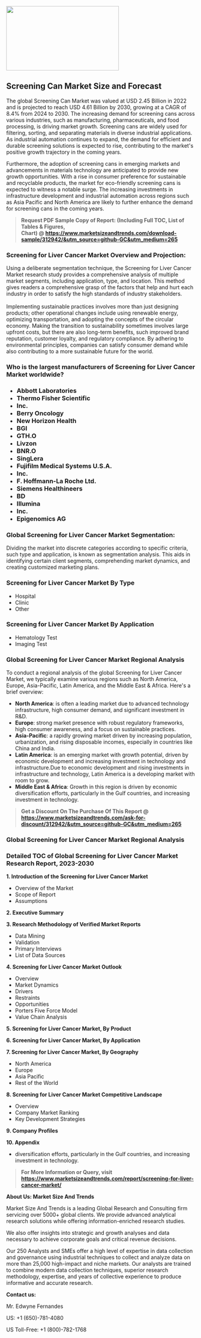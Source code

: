 <p><img class="alignnone size-medium wp-image-20088" src="https://ffe5etoiles.com/wp-content/uploads/2024/12/MST1-300x171.png" alt="" width="300" height="171" /></p><h2>Screening Can Market Size and Forecast</h2><p>The global Screening Can Market was valued at USD 2.45 Billion in 2022 and is projected to reach USD 4.61 Billion by 2030, growing at a CAGR of 8.4% from 2024 to 2030. The increasing demand for screening cans across various industries, such as manufacturing, pharmaceuticals, and food processing, is driving market growth. Screening cans are widely used for filtering, sorting, and separating materials in diverse industrial applications. As industrial automation continues to expand, the demand for efficient and durable screening solutions is expected to rise, contributing to the market's positive growth trajectory in the coming years.</p><p>Furthermore, the adoption of screening cans in emerging markets and advancements in materials technology are anticipated to provide new growth opportunities. With a rise in consumer preference for sustainable and recyclable products, the market for eco-friendly screening cans is expected to witness a notable surge. The increasing investments in infrastructure development and industrial automation across regions such as Asia Pacific and North America are likely to further enhance the demand for screening cans in the coming years.</p></p><blockquote id="" class=""><strong>Request PDF Sample Copy of Report: (Including Full TOC, List of Tables &amp; Figures, Chart)&nbsp;@&nbsp;<strong><a href="https://www.marketsizeandtrends.com/download-sample/312942/&utm_source=github-GC&utm_medium=265" target="_blank">https://www.marketsizeandtrends.com/download-sample/312942/&utm_source=github-GC&utm_medium=265</a></strong></strong></blockquote><h3 id="" class="">Screening for Liver Cancer Market&nbsp;Overview and Projection:</h3><p id="" class="">Using a deliberate segmentation technique, the Screening for Liver Cancer Market research study provides a comprehensive analysis of multiple market segments, including application, type, and location. This method gives readers a comprehensive grasp of the factors that help and hurt each industry in order to satisfy the high standards of industry stakeholders. <br /> <br />Implementing sustainable practices involves more than just designing products; other operational changes include using renewable energy, optimizing transportation, and adopting the concepts of the circular economy. Making the transition to sustainability sometimes involves large upfront costs, but there are also long-term benefits, such improved brand reputation, customer loyalty, and regulatory compliance. By adhering to environmental principles, companies can satisfy consumer demand while also contributing to a more sustainable future for the world.</p><h3 id="" class="">Who is the largest manufacturers of&nbsp;Screening for Liver Cancer Market worldwide?</h3><h3 class=""><p><ul><li>Abbott Laboratories </li><li> Thermo Fisher Scientific </li><li> Inc. </li><li> Berry Oncology </li><li> New Horizon Health </li><li> BGI </li><li> GTH.O </li><li> Livzon </li><li> BNR.O </li><li> SingLera </li><li> Fujifilm Medical Systems U.S.A. </li><li> Inc. </li><li> F. Hoffmann-La Roche Ltd. </li><li> Siemens Healthineers </li><li> BD </li><li> Illumina </li><li> Inc. </li><li> Epigenomics AG</li></ul></p></h3><h3 id="" class="">Global&nbsp;Screening for Liver Cancer Market Segmentation:</h3><p id="" class="">Dividing the market into discrete categories according to specific criteria, such type and application, is known as segmentation analysis. This aids in identifying certain client segments, comprehending market dynamics, and creating customized marketing plans.</p><h3 id="" class="">Screening for Liver Cancer Market&nbsp;By Type</h3><p><p><ul><li>Hospital</li><li> Clinic</li><li> Other</p></li></ul></p></p><h3 id="" class="">Screening for Liver Cancer Market&nbsp;By Application</h3><p class=""><p><ul><li>Hematology Test</li><li> Imaging Test</li></ul></p></p><h3 id="" class="">Global Screening for Liver Cancer Market Regional Analysis</h3><p id="" class="">To conduct a regional analysis of the global Screening for Liver Cancer Market, we typically examine various regions such as North America, Europe, Asia-Pacific, Latin America, and the Middle East &amp; Africa. Here's a brief overview:</p><ul><li><strong>North America</strong>: is often a leading market due to advanced technology infrastructure, high consumer demand, and significant investment in R&amp;D.</li><li><strong>Europe</strong>: strong market presence with robust regulatory frameworks, high consumer awareness, and a focus on sustainable practices.</li><li><strong>Asia-Pacific</strong>: a rapidly growing market driven by increasing population, urbanization, and rising disposable incomes, especially in countries like China and India.</li><li><strong>Latin America</strong>: is an emerging market with growth potential, driven by economic development and increasing investment in technology and infrastructure.Due to economic development and rising investments in infrastructure and technology, Latin America is a developing market with room to grow.</li><li><strong>Middle East &amp; Africa</strong>: Growth in this region is driven by economic diversification efforts, particularly in the Gulf countries, and increasing investment in technology.</li></ul><blockquote id="" class=""><strong>Get a Discount On The Purchase Of This Report @ <strong><a href="https://www.marketsizeandtrends.com/ask-for-discount/312942/&utm_source=github-GC&utm_medium=265" target="_blank">https://www.marketsizeandtrends.com/ask-for-discount/312942/&utm_source=github-GC&utm_medium=265</a></strong></strong></blockquote><h3 id="" class="">Global Screening for Liver Cancer Market Regional Analysis</h3><h3 id="" class="">Detailed TOC of Global Screening for Liver Cancer Market Research Report, 2023-2030</h3><p id="" class=""><strong>1. Introduction of the Screening for Liver Cancer Market</strong></p><ul><li>Overview of the Market</li><li>Scope of Report</li><li>Assumptions</li></ul><p id="" class=""><strong>2. Executive Summary</strong></p><p id="" class=""><strong>3. Research Methodology of Verified Market Reports</strong></p><ul><li>Data Mining</li><li>Validation</li><li>Primary Interviews</li><li>List of Data Sources</li></ul><p id="" class=""><strong>4. Screening for Liver Cancer Market Outlook</strong></p><ul><li>Overview</li><li>Market Dynamics</li><li>Drivers</li><li>Restraints</li><li>Opportunities</li><li>Porters Five Force Model</li><li>Value Chain Analysis</li></ul><p id="" class=""><strong>5. Screening for Liver Cancer Market, By Product</strong></p><p id="" class=""><strong>6. Screening for Liver Cancer Market, By Application</strong></p><p id="" class=""><strong>7. Screening for Liver Cancer Market, By Geography</strong></p><ul><li>North America</li><li>Europe</li><li>Asia Pacific</li><li>Rest of the World</li></ul><p id="" class=""><strong>8. Screening for Liver Cancer Market Competitive Landscape</strong></p><ul><li>Overview</li><li>Company Market Ranking</li><li>Key Development Strategies</li></ul><p id="" class=""><strong>9. Company Profiles</strong></p><p id="" class=""><strong>10. Appendix</strong></p><ul><li>diversification efforts, particularly in the Gulf countries, and increasing investment in technology.</li></ul><blockquote id="" class=""><strong>For More Information or Query, visit <strong><strong><a href="https://www.marketsizeandtrends.com/report/screening-for-liver-cancer-market/" target="_blank">https://www.marketsizeandtrends.com/report/screening-for-liver-cancer-market/</a></strong></strong></strong></blockquote><p id="" class=""><strong>About Us: Market Size And Trends</strong></p><p id="" class="">Market Size And Trends is a leading Global Research and Consulting firm servicing over 5000+ global clients. We provide advanced analytical research solutions while offering information-enriched research studies.</p><p id="" class="">We also offer insights into strategic and growth analyses and data necessary to achieve corporate goals and critical revenue decisions.</p><p id="" class="">Our 250 Analysts and SMEs offer a high level of expertise in data collection and governance using industrial techniques to collect and analyze data on more than 25,000 high-impact and niche markets. Our analysts are trained to combine modern data collection techniques, superior research methodology, expertise, and years of collective experience to produce informative and accurate research.</p><p id="" class=""><strong>Contact us:</strong></p><p id="" class="">Mr. Edwyne Fernandes</p><p id="" class="">US: +1 (650)-781-4080</p><p id="" class="">US Toll-Free: +1 (800)-782-1768</p>
